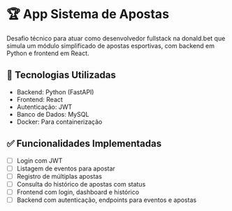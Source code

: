 # 🏆 App Sistema de Apostas

Desafio técnico para atuar como desenvolvedor fullstack na donald.bet que simula um módulo simplificado de apostas esportivas, com backend em Python e frontend em React.

## 🚀 Tecnologias Utilizadas

- Backend: Python (FastAPI)
- Frontend: React
- Autenticação: JWT
- Banco de Dados: MySQL
- Docker: Para containerização

## ✅ Funcionalidades Implementadas

- [ ] Login com JWT
- [ ] Listagem de eventos para apostar
- [ ] Registro de múltiplas apostas
- [ ] Consulta do histórico de apostas com status
- [ ] Frontend com login, dashboard e histórico
- [ ] Backend com autenticação, endpoints para eventos e apostas
